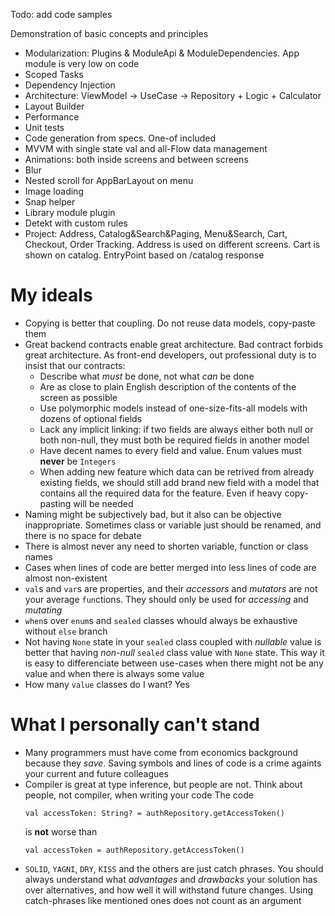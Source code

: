 Todo: add code samples

Demonstration of basic concepts and principles
- Modularization: Plugins & ModuleApi & ModuleDependencies. App module is very low on code
- Scoped Tasks
- Dependency Injection
- Architecture: ViewModel -> UseCase -> Repository + Logic + Calculator
- Layout Builder
- Performance
- Unit tests
- Code generation from specs. One-of included
- MVVM with single state val and all-Flow data management
- Animations: both inside screens and between screens
- Blur
- Nested scroll for AppBarLayout on menu
- Image loading
- Snap helper
- Library module plugin
- Detekt with custom rules
- Project: Address, Catalog&Search&Paging, Menu&Search, Cart, Checkout, Order Tracking. Address is used on different screens. Cart is shown on catalog. EntryPoint based on /catalog response 

# My ideals
- Copying is better that coupling. Do not reuse data models, copy-paste them
- Great backend contracts enable great architecture. Bad contract forbids great architecture. As front-end developers, out professional duty is to insist that our contracts:
  - Describe what _must_ be done, not what _can_ be done
  - Are as close to plain English description of the contents of the screen as possible
  - Use polymorphic models instead of one-size-fits-all models with dozens of optional fields
  - Lack any implicit linking: if two fields are always either both null or both non-null, they must both be required fields in another model
  - Have decent names to every field and value. Enum values must __never__ be `Integers`
  - When adding new feature which data can be retrived from already existing fields, we should still add brand new field with a model that contains all the required data for the feature. Even if heavy copy-pasting will be needed
- Naming might be subjectively bad, but it also can be objective inappropriate. Sometimes class or variable just
  should be renamed, and there is no space for debate
- There is almost never any need to shorten variable, function or class names
- Cases when lines of code are better merged into less lines of code are almost non-existent 
- `val`s and `var`s are properties, and their _accessors_ and _mutators_ are not your average `fun`ctions. They should
  only be used for _accessing_ and _mutating_
- `when`s over `enum`s and `sealed` classes whould always be exhaustive without `else` branch
- Not having `None` state in your `sealed` class coupled with _nullable_ value is better that having _non-null_ `sealed`
  class value with `None` state. This way it is easy to differenciate between use-cases when there might not be any value
  and when there is always some value
- How many `value` classes do I want? Yes

# What I personally can't stand
- Many programmers must have come from economics background because they _save_. Saving symbols and lines of code
  is a crime againts your current and future colleagues
- Compiler is great at type inference, but people are not. Think about people, not compiler, when writing your code
  The code
  ```
  val accessToken: String? = authRepository.getAccessToken()
  ```
  is __not__ worse than
  ```
  val accessToken = authRepository.getAccessToken()
  ```
- `SOLID`, `YAGNI`, `DRY`, `KISS` and the others are just catch phrases. You should always understand what _advantages_
  and _drawbacks_ your solution has over alternatives, and how well it will withstand future changes. Using catch-phrases
  like mentioned ones does not count as an argument
